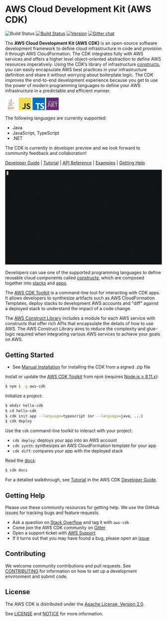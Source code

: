 # AWS Cloud Development Kit (AWS CDK)

![Build Status](https://codebuild.us-east-1.amazonaws.com/badges?uuid=eyJlbmNyeXB0ZWREYXRhIjoiRUlEQk1UWVhQRDduSy9iWWtpa012bmJSU0t2aXpCeEtTT2VpWDhlVmxldVU0ZXBoSzRpdTk1cGNNTThUaUtYVU5BMVZnd1ZhT2FTMWZjNkZ0RE5hSlpNPSIsIml2UGFyYW1ldGVyU3BlYyI6IllIUjJNUEZKY3NqYnR6S3EiLCJtYXRlcmlhbFNldFNlcmlhbCI6MX0%3D&branch=master)
[![Build Status](https://travis-ci.org/awslabs/aws-cdk.svg?branch=master)](https://travis-ci.org/awslabs/aws-cdk)
[![Version](https://badge.fury.io/js/aws-cdk.svg)](https://badge.fury.io/js/aws-cdk)
[![Gitter chat](https://badges.gitter.im/gitterHQ/gitter.svg)](https://gitter.im/awslabs/aws-cdk)

The **AWS Cloud Development Kit (AWS CDK)** is an open-source software development
framework to define cloud infrastructure in code and provision it through AWS CloudFormation.
The CDK integrates fully with AWS services and offers a higher level object-oriented
abstraction to define AWS resources imperatively. Using the CDK’s library of
infrastructure [constructs], you can easily encapsulate AWS best practices in your
infrastructure definition and share it without worrying about boilerplate logic. The
CDK improves the end-to-end development experience because you get to use the power
of modern programming languages to define your AWS infrastructure in a predictable
and efficient manner.

 ![](docs/src/_images/java_40.png) ![](docs/src/_images/js_40.png) ![](docs/src/_images/ts_40.png) ![](docs/src/_images/DotNetLogo_40.jpg)

The following languages are currently supported:

* Java
* JavaScript, TypeScript
* .NET

The CDK is currently in developer preview and we look forward to community feedback and collaboration!

[Developer Guide] |
[Tutorial] |
[API Reference](https://awslabs.github.io/aws-cdk/reference.html) |
[Examples](https://github.com/aws-samples/aws-cdk-examples) |
[Getting Help](#getting-help)

![Example usage of CDK](docs/src/_images/screencast.gif)

Developers can use one of the supported programming languages to define reusable
cloud components called [constructs], which are composed together into
[stacks] and [apps].

The [AWS CDK Toolkit] is a command-line tool for interacting with
CDK apps. It allows developers to synthesize artifacts such as AWS
CloudFormation Templates, deploy stacks to development AWS accounts and "diff"
against a deployed stack to understand the impact of a code change.

The [AWS Construct Library] includes a module for each
AWS service with constructs that offer rich APIs that encapsulate the details of
how to use AWS. The AWS Construct Library aims to reduce the complexity and
glue-logic required when integrating various AWS services to achieve your goals
on AWS.

[constructs]: https://docs.aws.amazon.com/cdk/latest/guide/constructs.html
[stacks]: https://docs.aws.amazon.com/cdk/latest/guide/apps_and_stacks.html#stacks
[apps]: https://docs.aws.amazon.com/cdk/latest/guide/apps_and_stacks.html#apps
[Developer Guide]: https://docs.aws.amazon.com/cdk/latest/guide
[Tutorial]: https://docs.aws.amazon.com/cdk/latest/guide/getting_started.html#hello_world_tutorial
[AWS CDK Toolkit]: https://docs.aws.amazon.com/cdk/latest/guide/tools.html
[AWS Construct Library]: https://docs.aws.amazon.com/cdk/latest/guide/aws_construct_lib.html

## Getting Started

* See [Manual Installation](./MANUAL_INSTALLATION.md) for installing the CDK from a signed .zip file

Install or update the [AWS CDK Toolkit] from npm (requires [Node.js ≥ 8.11.x](https://nodejs.org/en/download)):

```bash
$ npm i -g aws-cdk
```

Initialize a project:

```bash
$ mkdir hello-cdk
$ cd hello-cdk
$ cdk init app --language=typescript (or --language=java, ...)
$ cdk deploy
```

Use the `cdk` command-line toolkit to interact with your project:

 * `cdk deploy`: deploys your app into an AWS account
 * `cdk synth`: synthesizes an AWS CloudFormation template for your app
 * `cdk diff`: compares your app with the deployed stack

Read the [docs](https://awslabs.github.io/aws-cdk/):

```bash
$ cdk docs
```

For a detailed walkthrough, see [Tutorial] in the AWS CDK [Developer Guide].

## Getting Help

Please use these community resources for getting help. We use the GitHub issues
for tracking bugs and feature requests.

* Ask a question on [Stack Overflow](https://stackoverflow.com/questions/tagged/aws-cdk)
  and tag it with `aws-cdk`
* Come join the AWS CDK community on [Gitter](https://gitter.im/awslabs/aws-cdk)
* Open a support ticket with [AWS Support](https://console.aws.amazon.com/support/home#/)
* If it turns out that you may have found a bug,
  please open an [issue](https://github.com/awslabs/aws-cdk/issues/new)

## Contributing

We welcome community contributions and pull requests. See
[CONTRIBUTING](./CONTRIBUTING.md) for information on how to set up a development
environment and submit code.

## License

The AWS CDK is distributed under the [Apache License, Version 2.0](https://www.apache.org/licenses/LICENSE-2.0).

See [LICENSE](./LICENSE) and [NOTICE](./NOTICE) for more information.
